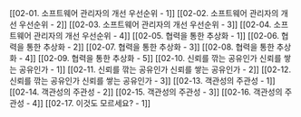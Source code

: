 [[02-01. 소프트웨어 관리자의 개선 우선순위 - 1]]
[[02-02. 소프트웨어 관리자의 개선 우선순위 - 2]]
[[02-03. 소프트웨어 관리자의 개선 우선순위 - 3]]
[[02-04. 소프트웨어 관리자의 개선 우선순위 - 4]]
[[02-05. 협력을 통한 추상화 - 1]]
[[02-06. 협력을 통한 추상화 - 2]]
[[02-07. 협력을 통한 추상화 - 3]]
[[02-08. 협력을 통한 추상화 - 4]]
[[02-09. 협력을 통한 추상화 - 5]]
[[02-10. 신뢰를 깎는 공유인가 신뢰를 쌓는 공유인가 - 1]]
[[02-11. 신뢰를 깎는 공유인가 신뢰를 쌓는 공유인가 - 2]]
[[02-12. 신뢰를 깎는 공유인가 신뢰를 쌓는 공유인가 - 3]]
[[02-13. 객관성의 주관성 - 1]]
[[02-14. 객관성의 주관성 - 2]]
[[02-15. 객관성의 주관성 - 3]]
[[02-16. 객관성의 주관성 - 4]]
[[02-17. 이것도 모르세요? - 1]]